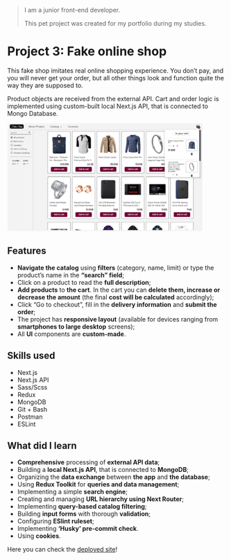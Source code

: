 > I am a junior front-end developer.
>
> This pet project was created for my portfolio during my studies.

# Project 3: Fake online shop

This fake shop imitates real online shopping experience. You don’t pay, and you will never get your order, but all other things look and function quite the way they are supposed to.

Product objects are received from the external API. Cart and order logic is implemented using custom-built local Next.js API, that is connected to Mongo Database.

<img src="public/screenshot-project-fake-shop-big.png" width="450" height="250">

## Features

- **Navigate the catalog** using **filters** (category, name, limit) or type the product’s name in the **“search” field**;
- Click on a product to read the **full description**;
- **Add products** to **the cart**. In the cart you can **delete them, increase or decrease the amount** (the final **cost will be calculated** accordingly);
- Click “Go to checkout”, fill in the **delivery information** and **submit the order**;
- The project has **responsive layout** (available for devices ranging from **smartphones to large desktop** screens);
- All **UI** components are **custom-made**.

## Skills used

- Next.js
- Next.js API
- Sass/Scss
- Redux
- MongoDB
- Git + Bash
- Postman
- ESLint

## What did I learn

- **Comprehensive** processing of **external API data**;
- Building a **local Next.js API**, that is connected to **MongoDB**;
- Organizing the **data exchange** between **the app** and **the database**;
- Using **Redux Toolkit** for **queries and data management**;
- Implementing a simple **search engine**;
- Creating and managing **URL hierarchy using Next Router**;
- Implementing **query-based catalog filtering**;
- Building **input forms** with thorough **validation**;
- Configuring **ESlint ruleset**;
- Implementing **‘Husky’ pre-commit check**.
- Using **cookies**.

Here you can check the <a href="https://fake-shop-developer-pryhun.netlify.app/" target="_blank">deployed site</a>!
